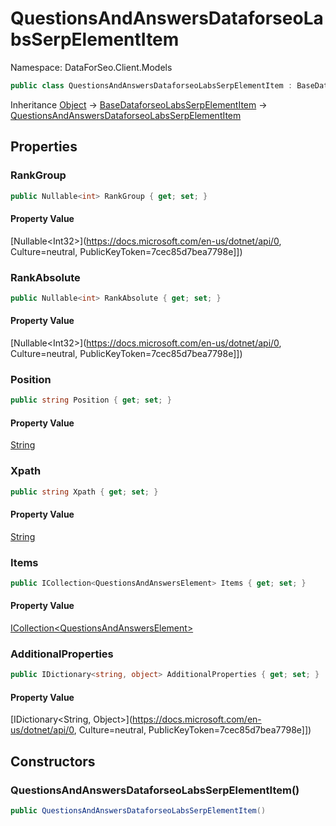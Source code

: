 # QuestionsAndAnswersDataforseoLabsSerpElementItem

Namespace: DataForSeo.Client.Models

```csharp
public class QuestionsAndAnswersDataforseoLabsSerpElementItem : BaseDataforseoLabsSerpElementItem
```

Inheritance [Object](https://docs.microsoft.com/en-us/dotnet/api/Object) → [BaseDataforseoLabsSerpElementItem](./BaseDataforseoLabsSerpElementItem.md) → [QuestionsAndAnswersDataforseoLabsSerpElementItem](./QuestionsAndAnswersDataforseoLabsSerpElementItem.md)

## Properties

### **RankGroup**

```csharp
public Nullable<int> RankGroup { get; set; }
```

#### Property Value

[Nullable&lt;Int32&gt;](https://docs.microsoft.com/en-us/dotnet/api/0, Culture=neutral, PublicKeyToken=7cec85d7bea7798e]])<br>

### **RankAbsolute**

```csharp
public Nullable<int> RankAbsolute { get; set; }
```

#### Property Value

[Nullable&lt;Int32&gt;](https://docs.microsoft.com/en-us/dotnet/api/0, Culture=neutral, PublicKeyToken=7cec85d7bea7798e]])<br>

### **Position**

```csharp
public string Position { get; set; }
```

#### Property Value

[String](https://docs.microsoft.com/en-us/dotnet/api/String)<br>

### **Xpath**

```csharp
public string Xpath { get; set; }
```

#### Property Value

[String](https://docs.microsoft.com/en-us/dotnet/api/String)<br>

### **Items**

```csharp
public ICollection<QuestionsAndAnswersElement> Items { get; set; }
```

#### Property Value

[ICollection&lt;QuestionsAndAnswersElement&gt;](./QuestionsAndAnswersElement.md)<br>

### **AdditionalProperties**

```csharp
public IDictionary<string, object> AdditionalProperties { get; set; }
```

#### Property Value

[IDictionary&lt;String, Object&gt;](https://docs.microsoft.com/en-us/dotnet/api/0, Culture=neutral, PublicKeyToken=7cec85d7bea7798e]])<br>

## Constructors

### **QuestionsAndAnswersDataforseoLabsSerpElementItem()**

```csharp
public QuestionsAndAnswersDataforseoLabsSerpElementItem()
```
